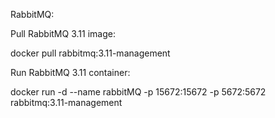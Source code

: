 RabbitMQ:

Pull RabbitMQ 3.11 image:

docker pull rabbitmq:3.11-management

Run RabbitMQ 3.11 container:

docker run -d --name rabbitMQ -p 15672:15672 -p 5672:5672 rabbitmq:3.11-management

